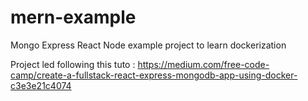 # mern-example
Mongo Express React Node example project to learn dockerization

Project led following this tuto : https://medium.com/free-code-camp/create-a-fullstack-react-express-mongodb-app-using-docker-c3e3e21c4074
